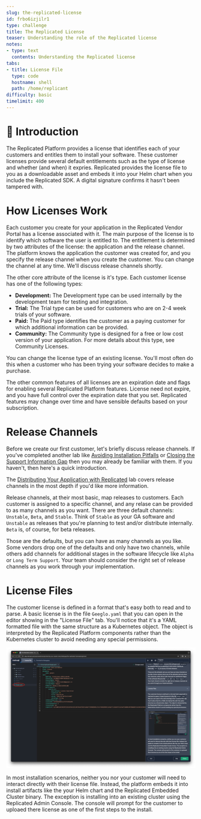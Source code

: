 ```yaml
---
slug: the-replicated-license
id: frbo6izjilr1
type: challenge
title: The Replicated License
teaser: Understanding the role of the Replicated license
notes:
- type: text
  contents: Understanding the Replicated license
tabs:
- title: License File
  type: code
  hostname: shell
  path: /home/replicant
difficulty: basic
timelimit: 400
---
```


👋 Introduction
===============

The Replicated Platform provides a license that identifies each of your
customers and entitles them to install your software. These customer licenses
provide several default entitlements such as the type of license and whether
(and when) it expries. Replicated provides the license file to you as a
downloadable asset and embeds it into your Helm chart when you include the
Replicated SDK. A digital signature confirms it hasn't been tampered with.

How Licenses Work
================

Each customer you create for your application in the Replicated Vendor Portal
has a license associated with it. The main purpose of the license is to
identify which software the user is entitled to. The entitlement is determined
by two attributes of the license: the application and the release channel. The
platform knows the application the customer was created for, and you specify
the release channel when you create the customer. You can change the channel at
any time. We'll discuss release channels shortly.

The other core attribute of the license is it's type. Each customer license has
one of the following types:

* **Development:** The Development type can be used internally by the
  development team for testing and integration.
* **Trial:** The Trial type can be used for customers who are on 2-4 week
  trials of your software.
* **Paid:** The Paid type identifies the customer as a paying customer for
  which additional information can be provided.
* **Community:** The Community type is designed for a free or low cost version
  of your application. For more details about this type, see Community
  Licenses.

You can change the license type of an existing license. You'll most often do
this when a customer who has been trying your software decides to make a
purchase.

The other common features of all licenses are an expiration date and flags for
enabling several Replicated Platform features. License need not expire, and you
have full control over the expiration date that you set. Replicated features
may change over time and have sensible defaults based on your subscription.

Release Channels
================

Before we create our first customer, let's briefly discuss release channels.
If you've completed another lab like [Avoiding Installation
Pitfalls](https://play.instruqt.com/replicated/tracks/avoiding-installation-pitfalls)
or [Closing the Support Information
Gap](https://play.instruqt.com/replicated/tracks/closing-infromation-gap) then
you may already be familiar with them. If you haven't, then here's a quick introduction.

The [Distributing Your Application with
Replicated](https://play.instruqt.com/replicated/tracks/distributing-with-replicated)
lab covers release channels in the most depth if you'd like more information.

Release channels, at their most basic, map releases to customers. Each customer
is assigned to a specific channel, and any relase can be provided to as many
channels as you want. There are three default channels: `Unstable`, `Beta`, and
`Stable`. Think of `Stable` as your GA software and `Unstable` as releases that
you're planning to test and/or distribute internally. `Beta` is, of course, for
beta releases.

Those are the defaults, but you can have as many channels as you like. Some
vendors drop one of the defaults and only have two channels, while others add
channels for additional stages in the software lifecycle like `Alpha` or `Long
Term Support`. Your team should consider the right set of release channels as
you work through your implementation.

License Files
=============

The customer license is defined in a format that's easy both to read and to
parse.  A basic license is in the file `Geeglo.yaml` that you can open in the
editor showing in the "License File" tab. You'll notice that it's a YAML
formatted file with the same structure as a Kubernetes object. The object is
interpreted by the Replicated Platform components rather than the Kubernetes
cluster to avoid needing any special permissions.

![Opening the Geeglo License File](../assets/opening-the-license-file.png)

In most installation scenarios, neither you nor your customer will need to
interact directly with their license file. Instead, the platform embeds it into
install artifacts like the your Helm chart and the Replicated Embedded Cluster
binary. The exception is installing into an existing cluster using the
Replicated Admin Console. The console will prompt for the customer to uploaed
there license as one of the first steps to the install.
